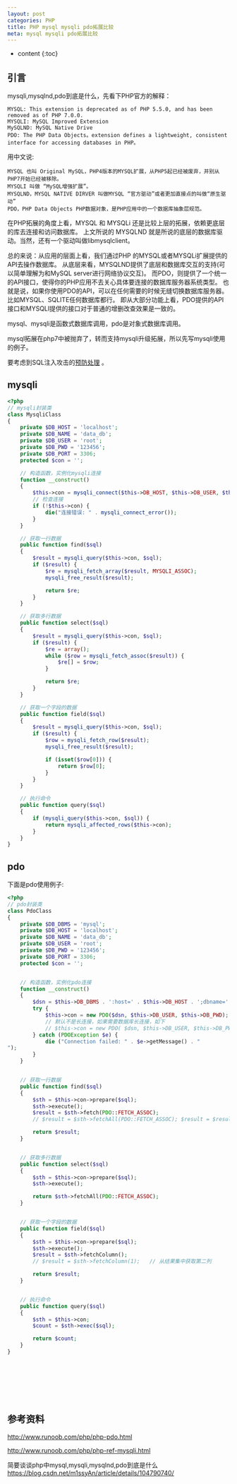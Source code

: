 ```yaml
---
layout: post
categories: PHP
title: PHP mysql mysqli pdo拓展比较
meta: mysql mysqli pdo拓展比较
---
```

* content
{:toc}

## 引言

mysqli,mysqlnd,pdo到底是什么，先看下PHP官方的解释：

    MYSQL: This extension is deprecated as of PHP 5.5.0, and has been removed as of PHP 7.0.0. 
    MYSQLI: MySQL Improved Extension 
    MySQLND: MySQL Native Drive 
    PDO: The PHP Data Objects。extension defines a lightweight, consistent interface for accessing databases in PHP。

用中文说:

    MYSQL 也叫 Original MySQL，PHP4版本的MYSQL扩展，从PHP5起已经被废弃，并别从PHP7开始已经被移除。
    MYSQLI 叫做 “MySQL增强扩展”。
    MYSQLND，MYSQL NATIVE DIRVER 叫做MYSQL “官方驱动”或者更加直接点的叫做“原生驱动”
    PDO，PHP Data Objects PHP数据对象，是PHP应用中的一个数据库抽象层规范。
    
在PHP拓展的角度上看，MYSQL 和 MYSQLi 还是比较上层的拓展，依赖更底层的库去连接和访问数据库。
上文所说的 MYSQLND 就是所说的底层的数据库驱动。当然，还有一个驱动叫做libmysqlclient。

总的来说：从应用的层面上看，我们通过PHP 的MYSQL或者MYSQLi扩展提供的API去操作数据库。
从底层来看，MYSQLND提供了底层和数据库交互的支持(可以简单理解为和MySQL server进行网络协议交互)。
而PDO，则提供了一个统一的API接口，使得你的PHP应用不去关心具体要连接的数据库服务器系统类型。
也就是说，如果你使用PDO的API，可以在任何需要的时候无缝切换数据库服务器。比如MYSQL、SQLITE任何数据库都行。
即从大部分功能上看，PDO提供的API接口和MYSQLI提供的接口对于普通的增删改查效果是一致的。

mysql、mysqli是函数式数据库调用，pdo是对象式数据库调用。

mysql拓展在php7中被抛弃了，转而支持mysqli升级拓展，所以先写mysqli使用的例子。

要考虑到SQL注入攻击的[预防处理](https://ibaiyang.github.io/blog/php/2019/03/18/PHP-防SQL注入技术.html) 。

## mysqli

```php
<?php
// mysqli封装类
class MysqliClass
{
    private $DB_HOST = 'localhost';
    private $DB_NAME = 'data_db';
    private $DB_USER = 'root';
    private $DB_PWD = '123456';
    private $DB_PORT = 3306;
    protected $con = '';

    // 构造函数，实例化mysqli连接
    function __construct()
    {
        $this->con = mysqli_connect($this->DB_HOST, $this->DB_USER, $this->DB_PWD, $this->DB_NAME, $this->DB_PORT);
        // 检查连接
        if (!$this->con) {
            die("连接错误: " . mysqli_connect_error());
        }
    }

    // 获取一行数据
    public function find($sql)
    {
        $result = mysqli_query($this->con, $sql);
        if ($result) {
            $re = mysqli_fetch_array($result, MYSQLI_ASSOC);
            mysqli_free_result($result);

            return $re;
        }
    }

    // 获取多行数据
    public function select($sql)
    {
        $result = mysqli_query($this->con, $sql);
        if ($result) {
            $re = array();
            while ($row = mysqli_fetch_assoc($result)) {
                $re[] = $row;
            }

            return $re;
        }
    }

    // 获取一个字段的数据
    public function field($sql)
    {
        $result = mysqli_query($this->con, $sql);
        if ($result) {
            $row = mysqli_fetch_row($result);
            mysqli_free_result($result);

            if (isset($row[0])) {
                return $row[0];
            }
        }
    }

    // 执行命令
    public function query($sql)
    {
        if (mysqli_query($this->con, $sql)) {
            return mysqli_affected_rows($this->con);
        }
    }
}
```

## pdo

下面是pdo使用例子:

```php
<?php
// pdo封装类
class PdoClass
{
    private $DB_DBMS = 'mysql';
    private $DB_HOST = 'localhost';
    private $DB_NAME = 'data_db';
    private $DB_USER = 'root';
    private $DB_PWD = '123456';
    private $DB_PORT = 3306;
    protected $con = '';


    // 构造函数，实例化pdo连接
    function __construct()
    {
        $dsn = $this->DB_DBMS . ':host=' . $this->DB_HOST . ';dbname=' . $this->DB_NAME;
        try {
            $this->con = new PDO($dsn, $this->DB_USER, $this->DB_PWD); // 初始化一个PDO对象
            // 默认不是长连接，如果需要数据库长连接，如下
            // $this->con = new PDO( $dsn, $this->DB_USER, $this->DB_PWD, array(PDO::ATTR_PERSISTENT => true) );
        } catch (PDOException $e) {
            die ("Connection failed: " . $e->getMessage() . "
");
        }
    }


    // 获取一行数据
    public function find($sql)
    {
        $sth = $this->con->prepare($sql);
        $sth->execute();
        $result = $sth->fetch(PDO::FETCH_ASSOC);
        // $result = $sth->fetchAll(PDO::FETCH_ASSOC); $result = $result[0]; // 或者用这种方法

        return $result;
    }


    // 获取多行数据
    public function select($sql)
    {
        $sth = $this->con->prepare($sql);
        $sth->execute();

        return $sth->fetchAll(PDO::FETCH_ASSOC);
    }


    // 获取一个字段的数据
    public function field($sql)
    {
        $sth = $this->con->prepare($sql);
        $sth->execute();
        $result = $sth->fetchColumn();
        // $result = $sth->fetchColumn(1);   // 从结果集中获取第二列

        return $result;
    }


    // 执行命令
    public function query($sql)
    {
        $sth = $this->con;
        $count = $sth->exec($sql);

        return $count;
    }
}
```




<br/><br/><br/><br/><br/>
## 参考资料

<http://www.runoob.com/php/php-pdo.html>

<http://www.runoob.com/php/php-ref-mysqli.html>

简要谈谈php中mysql,mysqli,mysqlnd,pdo到底是什么 <https://blog.csdn.net/m1ssyAn/article/details/104790740/>

